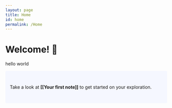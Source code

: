 ```yaml
---
layout: page
title: Home
id: home
permalink: /Home
---
```


# Welcome! 🌱

hello world

<p style="padding: 3em 1em; background: #f5f7ff; border-radius: 4px;">
  Take a look at <span style="font-weight: bold">[[Your first note]]</span> to get started on your exploration.
</p>


<style>
  .wrapper {
    max-width: 46em;
  }
</style>
